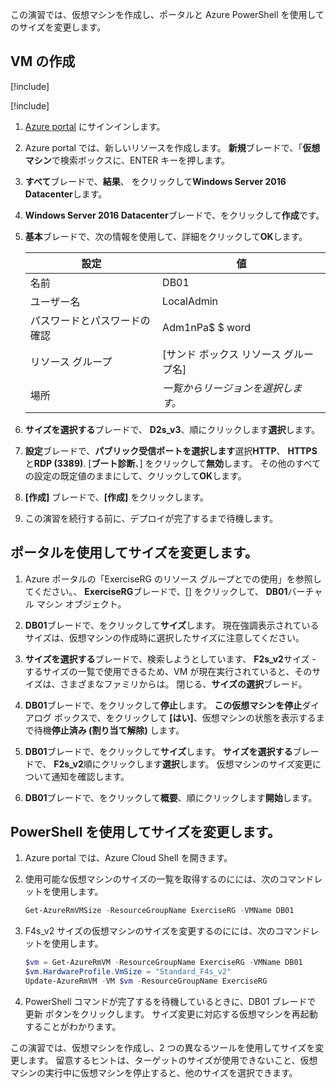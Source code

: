 この演習では、仮想マシンを作成し、ポータルと Azure PowerShell を使用してのサイズを変更します。

## <a name="create-a-vm"></a>VM の作成

[!include[](../../../includes/azure-sandbox-activate.md)]

[!include[](../../../includes/azure-sandbox-regions-first-mention-note.md)]

1. [Azure portal](https://portal.azure.com/?azure-portal=true) にサインインします。

1. Azure portal では、新しいリソースを作成します。 **新規**ブレードで、「**仮想マシン**で検索ボックスに、ENTER キーを押します。

1. **すべて**ブレードで、**結果**、 をクリックして**Windows Server 2016 Datacenter**します。

1. **Windows Server 2016 Datacenter**ブレードで、をクリックして**作成**です。

1. **基本**ブレードで、次の情報を使用して、詳細をクリックして**OK**します。

    |設定|値|
    |---|---|
    |名前|DB01|
    |ユーザー名|LocalAdmin|
    |パスワードとパスワードの確認|Adm1nPa$ $ word|
    |リソース グループ|<rgn>[サンド ボックス リソース グループ名]</rgn>|
    |場所|*一覧からリージョンを選択します。*|

1. **サイズを選択する**ブレードで、 **D2s_v3**、順にクリックします**選択**します。

1. **設定**ブレードで、**パブリック受信ポートを選択します**選択**HTTP**、 **HTTPS**と**RDP (3389)**. [**ブート診断**、] をクリックして**無効**します。 その他のすべての設定の既定値のままにして、クリックして**OK**します。

1. **[作成]** ブレードで、**[作成]** をクリックします。

1. この演習を続行する前に、デプロイが完了するまで待機します。

## <a name="resize-using-the-portal"></a>ポータルを使用してサイズを変更します。

1. Azure ポータルの「ExerciseRG のリソース グループとでの使用」を参照してください。、 **ExerciseRG**ブレードで、[] をクリックして、 **DB01**バーチャル マシン オブジェクト。

1. **DB01**ブレードで、をクリックして**サイズ**します。 現在強調表示されているサイズは、仮想マシンの作成時に選択したサイズに注意してください。

1. **サイズを選択する**ブレードで、検索しようとしています、 **F2s_v2**サイズ - するサイズの一覧で使用できるため、VM が現在実行されていると、そのサイズは、さまざまなファミリからは。 閉じる、**サイズの選択**ブレード。

1. **DB01**ブレードで、をクリックして**停止**します。 **この仮想マシンを停止**ダイアログ ボックスで、をクリックして **[はい]**、仮想マシンの状態を表示するまで待機**停止済み (割り当て解除)** します。

1. **DB01**ブレードで、をクリックして**サイズ**します。 **サイズを選択する**ブレードで、 **F2s_v2**順にクリックします**選択**します。 仮想マシンのサイズ変更について通知を確認します。

1. **DB01**ブレードで、をクリックして**概要**、順にクリックします**開始**します。

## <a name="resize-using-powershell"></a>PowerShell を使用してサイズを変更します。

1. Azure portal では、Azure Cloud Shell を開きます。

1. 使用可能な仮想マシンのサイズの一覧を取得するのにには、次のコマンドレットを使用します。

    ```PowerShell
    Get-AzureRmVMSize -ResourceGroupName ExerciseRG -VMName DB01
    ```

1. F4s_v2 サイズの仮想マシンのサイズを変更するのにには、次のコマンドレットを使用します。

    ```PowerShell
    $vm = Get-AzureRmVM -ResourceGroupName ExerciseRG -VMName DB01
    $vm.HardwareProfile.VmSize = "Standard_F4s_v2"
    Update-AzureRmVM -VM $vm -ResourceGroupName ExerciseRG
    ```

1. PowerShell コマンドが完了するを待機しているときに、DB01 ブレードで 更新 ボタンをクリックします。 サイズ変更に対応する仮想マシンを再起動することがわかります。

この演習では、仮想マシンを作成し、2 つの異なるツールを使用してサイズを変更します。 留意するヒントは、ターゲットのサイズが使用できないこと、仮想マシンの実行中に仮想マシンを停止すると、他のサイズを選択できます。